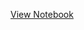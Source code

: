 [View Notebook](https://nbviewer.org/github/TelRich/Bike_Sharing_EDA_with_Plotly/blob/main/bike_eda.ipynb?flush_cache=True)